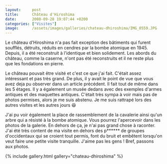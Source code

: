 ```yaml
---
layout:     post
title:      Château d'Hiroshima
date:       2008-09-28 19:07:44 +0200
categories: ["Visites"]
image:      /assets/images/galleries/chateau-dhiroshima/IMG_0559.JPG
---
```


Le château d'Hiroshima n'a pas fait exception des bâtiments qui furent soufflés, détruits, réduits en cendres par
la bombe atomique en 1945. Depuis, il a été reconstruit à l'identique et bien solidement. Les abords du château,
comme la caserne, n'ont pas été reconstruits et il ne reste plus que les fondations en pierre.

<!--more-->

Le château pouvait être visité et c'est ce que j'ai fait. C'était assez intéressant et pas très grand. De plus, il
y avait le point de vue que vous avez deja pu observer dans un article précédent. Il fait tout de même dans les 5
étages. Il y a également un musée dedans avec des exemples d'armes antiques et des maquettes antiques. C'était très
sympa à voir mais pas de photos permises, alors je me suis abstenu. Je me suis rattrapé lors des autres visites et
les autres jours :laughing:

J'ai pu voir également la place de rassemblement de la cavalerie ainsi qu'un arbre qui a résisté à la bombe
atomique. Vous pourrez l'apercevoir dans les photos de la galerie. En dehors de ça, je n'ai pas grand chose à
raconter. J'ai été très content de ma visite en dehors des p****** de groupes d'occidentaux qui se croient tout
permis, font du bruit et embêtent lorsqu'on veut faire une petite visite tranquille. J'aime pas les gens ! Bref,
passons aux photos.

{% include gallery.html gallery="chateau-dhiroshima" %}

